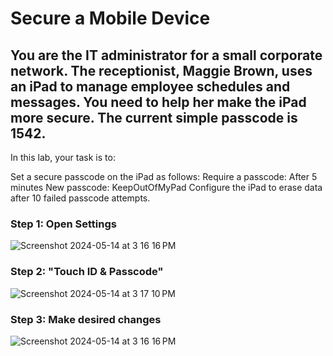 # Secure a Mobile Device

## You are the IT administrator for a small corporate network. The receptionist, Maggie Brown, uses an iPad to manage employee schedules and messages. You need to help her make the iPad more secure. The current simple passcode is 1542.

In this lab, your task is to:

Set a secure passcode on the iPad as follows:
Require a passcode: After 5 minutes
New passcode: KeepOutOfMyPad
Configure the iPad to erase data after 10 failed passcode attempts.

### Step 1: Open Settings 
![Screenshot 2024-05-14 at 3 16 16 PM](https://github.com/SCP-714/Secure-a-Mobile-Device/assets/113054208/5cc13318-7546-4b9c-a863-f4399f882351)

### Step 2: "Touch ID & Passcode"
![Screenshot 2024-05-14 at 3 17 10 PM](https://github.com/SCP-714/Secure-a-Mobile-Device/assets/113054208/e7ce7ec9-16a0-4684-a4fa-ff7d4e274480)

### Step 3: Make desired changes 
![Screenshot 2024-05-14 at 3 16 16 PM](https://github.com/SCP-714/Secure-a-Mobile-Device/assets/113054208/017b2d1e-4668-4fea-a20e-400e0f03ba63)
